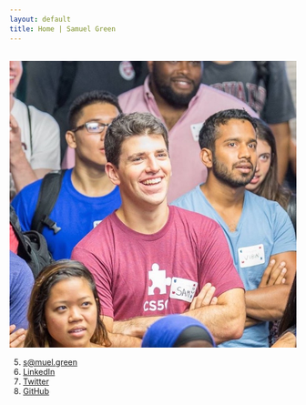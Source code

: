 ```yaml
---
layout: default
title: Home | Samuel Green
---
```


<br>

<img class="profile-picture" src="headshot_new.jpg">

5. [s@muel.green](mailto:s@muel.green)
2. [LinkedIn](https://www.linkedin.com/in/sa-muel-green)
3. [Twitter](https://twitter.com/s_m__lgr__n)
1. [GitHub](https://github.com/greensam)
